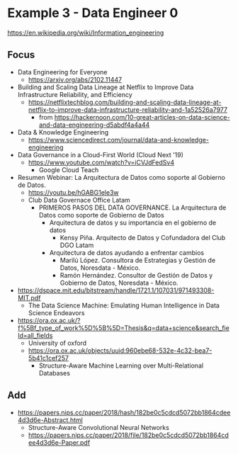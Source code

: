 # Example 3 - Data Engineer 0

https://en.wikipedia.org/wiki/Information_engineering

## Focus

- Data Engineering for Everyone
    - https://arxiv.org/abs/2102.11447
- Building and Scaling Data Lineage at Netflix to Improve Data Infrastructure Reliability, and Efficiency
    - https://netflixtechblog.com/building-and-scaling-data-lineage-at-netflix-to-improve-data-infrastructure-reliability-and-1a52526a7977
        - from https://hackernoon.com/10-great-articles-on-data-science-and-data-engineering-d5abdf4a4a44
- Data & Knowledge Engineering
    - https://www.sciencedirect.com/journal/data-and-knowledge-engineering
- Data Governance in a Cloud-First World (Cloud Next '19)
    - https://www.youtube.com/watch?v=iCVJdFedSv4
        - Google Cloud Teach
- Resumen Webinar: La Arquitectura de Datos como soporte al Gobierno de Datos.
    - https://youtu.be/hGABG1ele3w
    - Club Data Governace Office Latam
        - PRIMEROS PASOS DEL DATA GOVERNANCE. La Arquitectura de Datos como soporte de Gobierno de Datos
            - Arquitectura de datos y su importancia en el gobierno de datos
                - Kensy Piña. Arquitecto de Datos y Cofundadora del Club DGO Latam
            - Arquitectura de datos ayudando a enfrentar cambios
                - Marilú López. Consultora de Estrategias y Gestión de Datos, Noresdata - México.
                - Ramón Hernández. Consultor de Gestión de Datos y Gobierno de Datos, Noresdata - México.
- https://dspace.mit.edu/bitstream/handle/1721.1/107031/971493308-MIT.pdf
    - The Data Science Machine: Emulating Human Intelligence in Data Science Endeavors
- https://ora.ox.ac.uk/?f%5Bf_type_of_work%5D%5B%5D=Thesis&q=data+science&search_field=all_fields
    - University of oxford
    - https://ora.ox.ac.uk/objects/uuid:960ebe68-532e-4c32-bea7-5b41c1cef257
        - Structure-Aware Machine Learning over Multi-Relational Databases

## Add
- https://papers.nips.cc/paper/2018/hash/182be0c5cdcd5072bb1864cdee4d3d6e-Abstract.html
    - Structure-Aware Convolutional Neural Networks
    - https://papers.nips.cc/paper/2018/file/182be0c5cdcd5072bb1864cdee4d3d6e-Paper.pdf